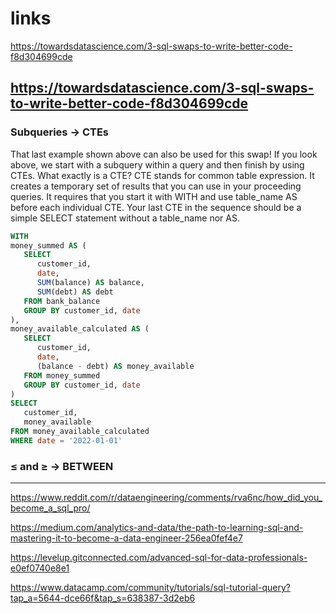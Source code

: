 # links

https://towardsdatascience.com/3-sql-swaps-to-write-better-code-f8d304699cde

## https://towardsdatascience.com/3-sql-swaps-to-write-better-code-f8d304699cde

### Subqueries → CTEs

That last example shown above can also be used for this swap! If you look above, we start with a subquery within a query and then finish by using CTEs.
What exactly is a CTE? CTE stands for common table expression. It creates a temporary set of results that you can use in your proceeding queries. It requires that you start it with WITH and use table_name AS before each individual CTE. Your last CTE in the sequence should be a simple SELECT statement without a table_name nor AS.

````sql
WITH 
money_summed AS (
   SELECT 
      customer_id,
      date,
      SUM(balance) AS balance,
      SUM(debt) AS debt
   FROM bank_balance 
   GROUP BY customer_id, date
),
money_available_calculated AS (
   SELECT 
      customer_id,
      date,
      (balance - debt) AS money_available 
   FROM money_summed 
   GROUP BY customer_id, date
)
SELECT
   customer_id,
   money_available 
FROM money_available_calculated 
WHERE date = '2022-01-01' 

````
### ≤ and ≥ → BETWEEN

-----------------

https://www.reddit.com/r/dataengineering/comments/rva6nc/how_did_you_become_a_sql_pro/

https://medium.com/analytics-and-data/the-path-to-learning-sql-and-mastering-it-to-become-a-data-engineer-256ea0fef4e7

https://levelup.gitconnected.com/advanced-sql-for-data-professionals-e0ef0740e8e1

https://www.datacamp.com/community/tutorials/sql-tutorial-query?tap_a=5644-dce66f&tap_s=638387-3d2eb6

